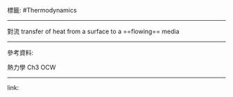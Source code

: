 標籤: #Thermodynamics 

---

對流
transfer of heat from a surface to a ==flowing== media

---

參考資料:

熱力學 Ch3 OCW

---

link:


